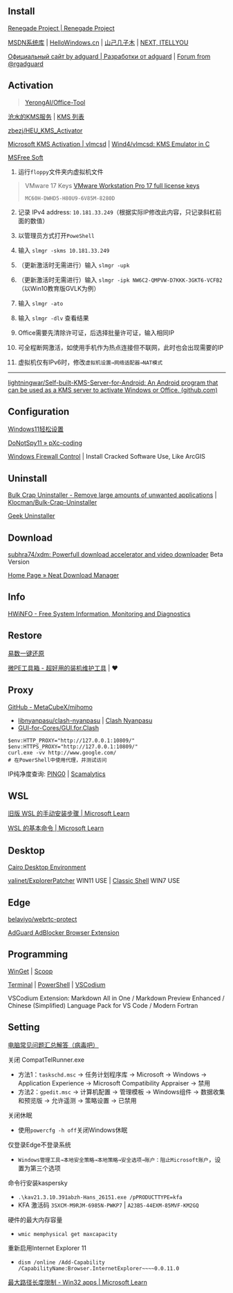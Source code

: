 
## Install

[Renegade Project | Renegade Project](https://renegade-project.tech/zh/home)

[MSDN系统库](https://www.xitongku.com/) | [HelloWindows.cn](https://hellowindows.cn/) | [山己几子木](https://msdn.sjjzm.com/) | [NEXT, ITELLYOU](https://next.itellyou.cn/)

[Официальный сайт by adguard | Разработки от adguard](https://rg-adguard.net/) | [Forum from @rgadguard](https://forum.rg-adguard.net/)

## Activation

> [YerongAI/Office-Tool](https://github.com/YerongAI/Office-Tool)

[沧水的KMS服务](https://kms.cangshui.net/) | [KMS 列表](https://www.coolhub.top/tech-articles/kms_list.html)

[zbezj/HEU_KMS_Activator](https://github.com/zbezj/HEU_KMS_Activator)

[Microsoft KMS Activation | vlmcsd](http://wind4.github.io/vlmcsd/) | [Wind4/vlmcsd: KMS Emulator in C](https://github.com/Wind4/vlmcsd)

[MSFree Soft](https://msfree.su/index.php)
    
1. 运行`floppy`文件夹内虚拟机文件

> VMware 17 Keys [VMware Workstation Pro 17 full license keys](https://gist.github.com/hegdepavankumar/e1c4c2d58d8698f69792d664d39bc402)
>
> `MC60H-DWHD5-H80U9-6V85M-8280D`

2. 记录 IPv4 address: `10.181.33.249`（根据实际IP修改此内容，只记录斜杠前面的数值）

3. 以管理员方式打开`PoweShell`

4. 输入 `slmgr -skms 10.181.33.249`

5. （更新激活时无需进行）输入 `slmgr -upk`

6. （更新激活时无需进行）输入 `slmgr -ipk NW6C2-QMPVW-D7KKK-3GKT6-VCFB2`（以Win10教育版GVLK为例）

7. 输入 `slmgr -ato`

8. 输入 `slmgr -dlv` 查看结果

9.  Office需要先清除许可证，后选择批量许可证，输入相同IP

10. 可全程断网激活，如使用手机作为热点连接但不联网，此时也会出现需要的IP

11. 虚拟机仅有IPv6时，修改`虚拟机设置→网络适配器→NAT模式`

------

[lightningwar/Self-built-KMS-Server-for-Android: An Android program that can be used as a KMS server to activate Windows or Office. (github.com)](https://github.com/lightningwar/Self-built-KMS-Server-for-Android)

## Configuration

[Windows11轻松设置](https://www.bilibili.com/opus/904672369138729017)

[DoNotSpy11 » pXc-coding](https://pxc-coding.com/donotspy11/)

[Windows Firewall Control](https://www.binisoft.org/wfc) | Install Cracked Software Use, Like ArcGIS

## Uninstall

[Bulk Crap Uninstaller - Remove large amounts of unwanted applications](https://www.bcuninstaller.com/) | [Klocman/Bulk-Crap-Uninstaller](https://github.com/Klocman/Bulk-Crap-Uninstaller)

[Geek Uninstaller](https://geekuninstaller.com/)

## Download

[subhra74/xdm: Powerfull download accelerator and video downloader](https://github.com/subhra74/xdm) Beta Version

[Home Page » Neat Download Manager](https://neatdownload.com/)

## Info

[HWiNFO - Free System Information, Monitoring and Diagnostics](https://www.hwinfo.com)

## Restore

[易数一键还原](https://www.onekeyrestore.cn/)

[微PE工具箱 - 超好用的装机维护工具](https://www.wepe.com.cn/) | ♥

## Proxy

[GitHub - MetaCubeX/mihomo](https://github.com/MetaCubeX/mihomo)

- [libnyanpasu/clash-nyanpasu](https://github.com/LibNyanpasu/clash-nyanpasu) | [Clash Nyanpasu](https://nyanpasu.elaina.moe/)
- [GUI-for-Cores/GUI.for.Clash](https://github.com/GUI-for-Cores/GUI.for.Clash)

```shell
$env:HTTP_PROXY="http://127.0.0.1:10809/"
$env:HTTPS_PROXY="http://127.0.0.1:10809/"
curl.exe -vv http://www.google.com/
# 在PowerShell中使用代理，并测试访问
```

IP纯净度查询: [PING0](https://ping0.cc/) | [Scamalytics](https://scamalytics.com/)

## WSL

[旧版 WSL 的手动安装步骤 | Microsoft Learn](https://learn.microsoft.com/zh-cn/windows/wsl/install-manual)

[WSL 的基本命令 | Microsoft Learn](https://learn.microsoft.com/zh-cn/windows/wsl/basic-commands)

## Desktop

[Cairo Desktop Environment](https://cairodesktop.com/)

[valinet/ExplorerPatcher](https://github.com/valinet/ExplorerPatcher) WIN11 USE | [Classic Shell](https://www.classicshell.net/) WIN7 USE

## Edge

[belaviyo/webrtc-protect](https://github.com/belaviyo/webrtc-protect/)

[AdGuard AdBlocker Browser Extension](https://adguard.com/en/adguard-browser-extension/overview.html)

## Programming

[WinGet](https://github.com/microsoft/winget-cli) | [Scoop](https://github.com/ScoopInstaller/Scoop)

[Terminal](https://github.com/microsoft/terminal) | [PowerShell](https://github.com/PowerShell/PowerShell) | [VSCodium](https://github.com/VSCodium/vscodium)

VSCodium Extension: Markdown All in One / Markdown Preview Enhanced / Chinese (Simplified) Language Pack for VS Code / Modern Fortran

## Setting

[电脑常见问题汇总解答（病毒吧）](https://docs.qq.com/doc/DSU9mbmt5SHp2YmFS)

关闭 CompatTelRunner.exe

- 方法1：`taskschd.msc` → 任务计划程序库 → Microsoft → Windows → Application Experience → Microsoft Compatibility Appraiser → 禁用
- 方法2：`gpedit.msc` → 计算机配置 → 管理模板 → Windows组件 → 数据收集和预览版 → 允许遥测 → 策略设置 → 已禁用

关闭休眠

- 使用`powercfg -h off`关闭Windows休眠

仅登录Edge不登录系统

- `Windows管理工具→本地安全策略→本地策略→安全选项→账户：阻止Microsoft账户`，设置为第三个选项

命令行安装kaspersky

- `.\kav21.3.10.391abzh-Hans_26151.exe /pPRODUCTTYPE=kfa`
- KFA 激活码 `3SXCM-M9RJM-6985N-PWKP7` | `A23B5-44EXM-85MVF-KM2GQ`

硬件的最大内存容量

- `wmic memphysical get maxcapacity`

重新启用Internet Explorer 11

- `dism /online /Add-Capability /CapabilityName:Browser.InternetExplorer~~~~0.0.11.0`

[最大路径长度限制 - Win32 apps | Microsoft Learn](https://learn.microsoft.com/zh-cn/windows/win32/fileio/maximum-file-path-limitation?tabs=registry)